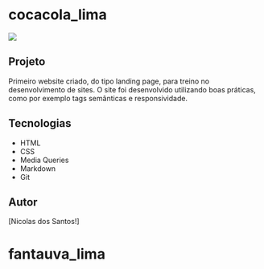 # cocacola_lima

![](./Captura%20de%20Tela%202025-03-07%20às%2011.10.25.png)

## Projeto
Primeiro website criado, do tipo landing page, para treino no desenvolvimento de sites.
O site foi desenvolvido utilizando boas práticas, como por exemplo tags semânticas e responsividade.

## Tecnologias
* HTML
* CSS
* Media Queries
* Markdown
* Git

## Autor
[Nicolas dos Santos!]

# fantauva_lima
